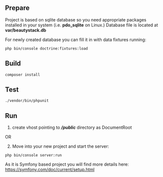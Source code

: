 
## Prepare

Project is based on sqlite database so you need appropriate packages installed in your system (i.e. **pdo_sqlite** on Linux.)
Database file is located at **var/beautystack.db**

For newly created database you can fill it in with data fixtures running:

```
php bin/console doctrine:fixtures:load
```

## Build

```
composer install
```

## Test

```
./vendor/bin/phpunit
```

## Run

1. create vhost pointing to ***/public*** directory as DocumentRoot

OR

2. Move into your new project and start the server:
```
php bin/console server:run
``` 

As it is Symfony based project you will find more details here: https://symfony.com/doc/current/setup.html

